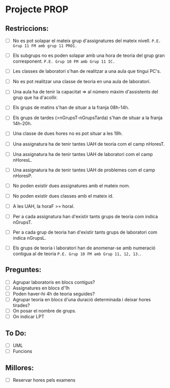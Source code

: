 # Projecte PROP

## Restriccions:

- [ ] No es pot solapar el mateix grup d'assignatures del mateix nivell. ```P.E. Grup 11 FM amb grup 11 PRO1.```
- [ ] Els subgrups no es poden solapar amb una hora de teoria del grup gran corresponent. ```P.E. Grup 10 FM amb Grup 11 IC.```
- [ ] Les classes de laboratori s'han de realitzar a una aula que tingui PC's.
- [ ] No es pot realitzar una classe de teoria en una aula de laboratori.
- [ ] Una aula ha de tenir la capacitat => al número màxim d'assistents del grup que ha d'acollir.
- [ ] Els grups de matins s'han de situar a la franja 08h-14h.
- [ ] Els grups de tardes (>nGrupsT-nGrupsTarda) s'han de situar a la franja 14h-20h.
- [ ] Una classe de dues hores no es pot situar a les 19h.
- [ ] Una assignatura ha de tenir tantes UAH de teoria com el camp nHoresT.
- [ ] Una assignatura ha de tenir tantes UAH de laboratori com el camp nHoresL.
- [ ] Una assignatura ha de tenir tantes UAH de problemes com el camp nHoresP.
- [ ] No poden existir dues assignatures amb el mateix nom.
- [ ] No poden existir dues classes amb el mateix id.
- [ ] A les UAH, la horaF >= horaI.
- [ ] Per a cada assignatura han d'existir tants grups de teoria com indica nGrupsT.
- [ ] Per a cada grup de teoria han d'existir tants grups de laboratori com indica nGrupsL.
- [ ] Els grups de teoria i laboratori han de anomenar-se amb numeració contigua al de teoria ```P.E. Grup 10 FM amb Grup 11, 12, 13.```.



## Preguntes:

- [ ] Agrupar laboratoris en blocs contigus?
- [ ] Assignatures en blocs d'1h
- [ ] Poden haver-hi 4h de teoria seguides?
- [ ] Agrupar teoria en blocs d'una duració determinada i deixar hores tirades?
- [ ] On posar el nombre de grups.
- [ ] On indicar LPT

## To Do:

- [ ] UML
- [ ] Funcions

## Millores:

- [ ] Reservar hores pels examens
